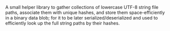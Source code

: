 A small helper library to gather collections of lowercase UTF-8 string file paths, associate them with unique hashes,
and store them space-efficiently in a binary data blob;
for it to be later serialized/deserialized and used to efficiently look up the full string paths by their hashes.
